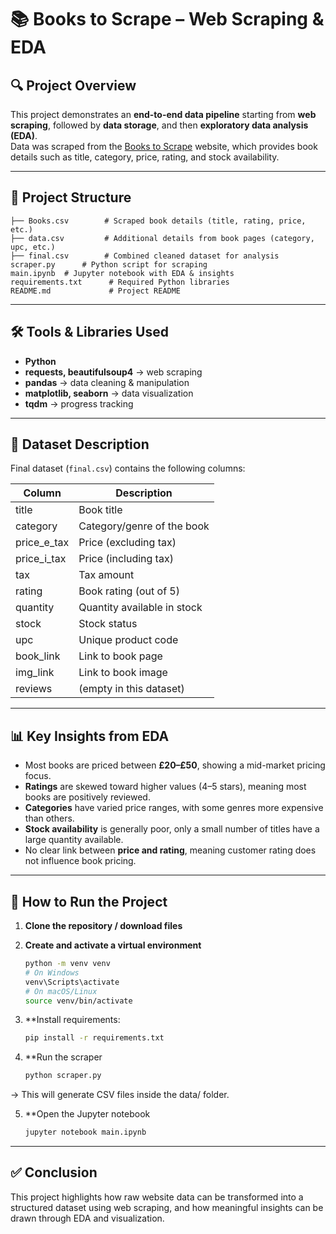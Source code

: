 # 📚 Books to Scrape – Web Scraping & EDA  

## 🔍 Project Overview  
This project demonstrates an **end-to-end data pipeline** starting from **web scraping**, followed by **data storage**, and then **exploratory data analysis (EDA)**.  
Data was scraped from the [Books to Scrape](https://books.toscrape.com) website, which provides book details such as title, category, price, rating, and stock availability.  

---

## 📂 Project Structure  
```data/
├── Books.csv        # Scraped book details (title, rating, price, etc.)
├── data.csv         # Additional details from book pages (category, upc, etc.)
├── final.csv        # Combined cleaned dataset for analysis
scraper.py      # Python script for scraping
main.ipynb  # Jupyter notebook with EDA & insights
requirements.txt      # Required Python libraries
README.md             # Project README
```

---

## 🛠️ Tools & Libraries Used
- **Python**
- **requests, beautifulsoup4** → web scraping
- **pandas** → data cleaning & manipulation
- **matplotlib, seaborn** → data visualization
- **tqdm** → progress tracking

---

## 📑 Dataset Description
Final dataset (`final.csv`) contains the following columns:

| Column       | Description |
|--------------|-------------|
| title        | Book title |
| category     | Category/genre of the book |
| price_e_tax  | Price (excluding tax) |
| price_i_tax  | Price (including tax) |
| tax          | Tax amount |
| rating       | Book rating (out of 5) |
| quantity     | Quantity available in stock |
| stock        | Stock status |
| upc          | Unique product code |
| book_link    | Link to book page |
| img_link     | Link to book image |
| reviews      | (empty in this dataset) |

---

## 📊 Key Insights from EDA
- Most books are priced between **£20–£50**, showing a mid-market pricing focus.  
- **Ratings** are skewed toward higher values (4–5 stars), meaning most books are positively reviewed.  
- **Categories** have varied price ranges, with some genres more expensive than others.  
- **Stock availability** is generally poor, only a small number of titles have a large quantity available.  
- No clear link between **price and rating**, meaning customer rating does not influence book pricing.

---

## 🚀 How to Run the Project  

1. **Clone the repository / download files**  

2. **Create and activate a virtual environment**  
   ```bash
   python -m venv venv
   # On Windows
   venv\Scripts\activate
   # On macOS/Linux
   source venv/bin/activate

3. **Install requirements:
   ```bash
   pip install -r requirements.txt

4. **Run the scraper
   ```bash
   python scraper.py
→ This will generate CSV files inside the data/ folder.

5. **Open the Jupyter notebook
    ```bash
   jupyter notebook main.ipynb

---

## ✅ Conclusion

This project highlights how raw website data can be transformed into a structured dataset using web scraping, and how meaningful insights can be drawn through EDA and visualization.


